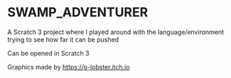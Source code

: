 # SWAMP_ADVENTURER
A Scratch 3 project where I played around with the language/environment trying to see how far it can be pushed

Can be opened in Scratch 3 

Graphics made by https://o-lobster.itch.io

